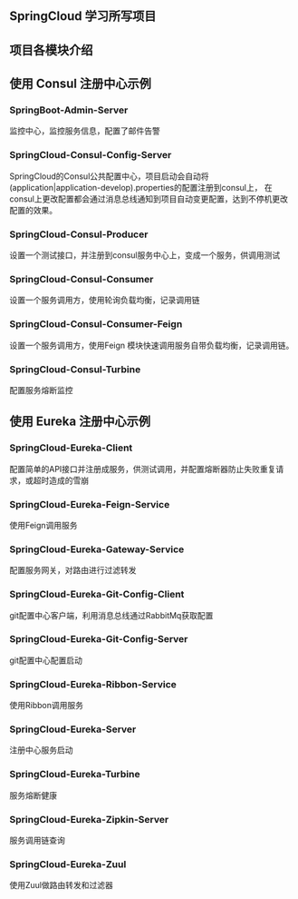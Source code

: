 ## SpringCloud 学习所写项目
## 项目各模块介绍

## 使用 Consul 注册中心示例
### SpringBoot-Admin-Server
监控中心，监控服务信息，配置了邮件告警
### SpringCloud-Consul-Config-Server
SpringCloud的Consul公共配置中心，项目启动会自动将(application|application-develop).properties的配置注册到consul上，
在consul上更改配置都会通过消息总线通知到项目自动变更配置，达到不停机更改配置的效果。  
### SpringCloud-Consul-Producer
设置一个测试接口，并注册到consul服务中心上，变成一个服务，供调用测试
### SpringCloud-Consul-Consumer
设置一个服务调用方，使用轮询负载均衡，记录调用链
### SpringCloud-Consul-Consumer-Feign
设置一个服务调用方，使用Feign 模块快速调用服务自带负载均衡，记录调用链。
### SpringCloud-Consul-Turbine
配置服务熔断监控

## 使用 Eureka 注册中心示例
### SpringCloud-Eureka-Client
配置简单的API接口并注册成服务，供测试调用，并配置熔断器防止失败重复请求，或超时造成的雪崩
### SpringCloud-Eureka-Feign-Service
使用Feign调用服务
### SpringCloud-Eureka-Gateway-Service
配置服务网关，对路由进行过滤转发
### SpringCloud-Eureka-Git-Config-Client
git配置中心客户端，利用消息总线通过RabbitMq获取配置
### SpringCloud-Eureka-Git-Config-Server
git配置中心配置启动
### SpringCloud-Eureka-Ribbon-Service
使用Ribbon调用服务
### SpringCloud-Eureka-Server
注册中心服务启动
### SpringCloud-Eureka-Turbine
服务熔断健康
### SpringCloud-Eureka-Zipkin-Server
服务调用链查询
### SpringCloud-Eureka-Zuul
使用Zuul做路由转发和过滤器